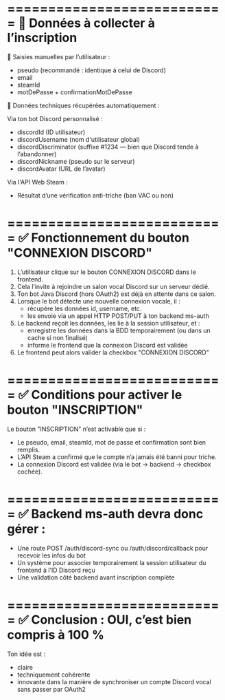 ===========================
🔐 Données à collecter à l’inscription
===========================

🧾 Saisies manuelles par l’utilisateur :
- pseudo (recommandé : identique à celui de Discord)
- email
- steamId
- motDePasse + confirmationMotDePasse

🤖 Données techniques récupérées automatiquement :

Via ton bot Discord personnalisé :
- discordId (ID utilisateur)
- discordUsername (nom d'utilisateur global)
- discordDiscriminator (suffixe #1234 — bien que Discord tende à l’abandonner)
- discordNickname (pseudo sur le serveur)
- discordAvatar (URL de l’avatar)

Via l'API Web Steam :
- Résultat d’une vérification anti-triche (ban VAC ou non)

===========================
✅ Fonctionnement du bouton "CONNEXION DISCORD"
===========================

1. L’utilisateur clique sur le bouton CONNEXION DISCORD dans le frontend.
2. Cela l’invite à rejoindre un salon vocal Discord sur un serveur dédié.
3. Ton bot Java Discord (hors OAuth2) est déjà en attente dans ce salon.
4. Lorsque le bot détecte une nouvelle connexion vocale, il :
   - récupère les données id, username, etc.
   - les envoie via un appel HTTP POST/PUT à ton backend ms-auth
5. Le backend reçoit les données, les lie à la session utilisateur, et :
   - enregistre les données dans la BDD temporairement (ou dans un cache si non finalisé)
   - informe le frontend que la connexion Discord est validée
6. Le frontend peut alors valider la checkbox "CONNEXION DISCORD"

===========================
✅ Conditions pour activer le bouton "INSCRIPTION"
===========================

Le bouton "INSCRIPTION" n’est activable que si :
- Le pseudo, email, steamId, mot de passe et confirmation sont bien remplis.
- L’API Steam a confirmé que le compte n’a jamais été banni pour triche.
- La connexion Discord est validée (via le bot → backend → checkbox cochée).

===========================
✅ Backend ms-auth devra donc gérer :
===========================

- Une route POST /auth/discord-sync ou /auth/discord/callback pour recevoir les infos du bot
- Un système pour associer temporairement la session utilisateur du frontend à l’ID Discord reçu
- Une validation côté backend avant inscription complète

===========================
✅ Conclusion : OUI, c’est bien compris à 100 %
===========================

Ton idée est :
- claire
- techniquement cohérente
- innovante dans la manière de synchroniser un compte Discord vocal sans passer par OAuth2
